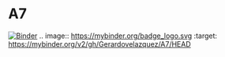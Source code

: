 # A7
[![Binder](https://mybinder.org/badge_logo.svg)](https://mybinder.org/v2/gh/Gerardovelazquez/A7/HEAD)
.. image:: https://mybinder.org/badge_logo.svg
 :target: https://mybinder.org/v2/gh/Gerardovelazquez/A7/HEAD
